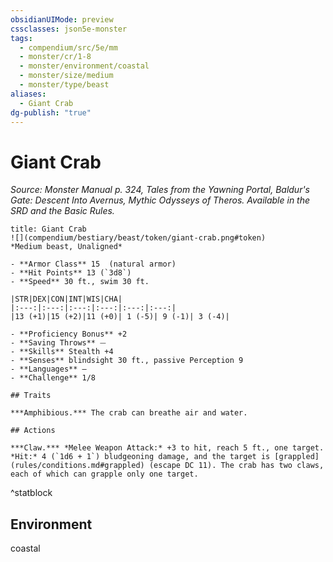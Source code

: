 ```yaml
---
obsidianUIMode: preview
cssclasses: json5e-monster
tags:
  - compendium/src/5e/mm
  - monster/cr/1-8
  - monster/environment/coastal
  - monster/size/medium
  - monster/type/beast
aliases:
  - Giant Crab
dg-publish: "true"
---
```

# Giant Crab
*Source: Monster Manual p. 324, Tales from the Yawning Portal, Baldur's Gate: Descent Into Avernus, Mythic Odysseys of Theros. Available in the SRD and the Basic Rules.*  

```ad-statblock
title: Giant Crab
![](compendium/bestiary/beast/token/giant-crab.png#token)
*Medium beast, Unaligned*

- **Armor Class** 15  (natural armor)
- **Hit Points** 13 (`3d8`)
- **Speed** 30 ft., swim 30 ft.

|STR|DEX|CON|INT|WIS|CHA|
|:---:|:---:|:---:|:---:|:---:|:---:|
|13 (+1)|15 (+2)|11 (+0)| 1 (-5)| 9 (-1)| 3 (-4)|

- **Proficiency Bonus** +2
- **Saving Throws** ⏤
- **Skills** Stealth +4
- **Senses** blindsight 30 ft., passive Perception 9
- **Languages** —
- **Challenge** 1/8

## Traits

***Amphibious.*** The crab can breathe air and water.

## Actions

***Claw.*** *Melee Weapon Attack:* +3 to hit, reach 5 ft., one target. *Hit:* 4 (`1d6 + 1`) bludgeoning damage, and the target is [grappled](rules/conditions.md#grappled) (escape DC 11). The crab has two claws, each of which can grapple only one target.
```
^statblock

## Environment

coastal